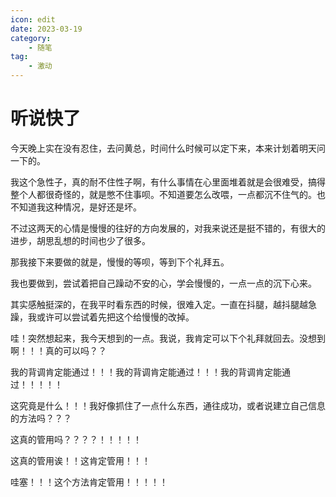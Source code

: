 ```yaml
---
icon: edit
date: 2023-03-19
category:
    - 随笔
tag:
    - 激动
---
```


# 听说快了

今天晚上实在没有忍住，去问黄总，时间什么时候可以定下来，本来计划着明天问一下的。

我这个急性子，真的耐不住性子啊，有什么事情在心里面堆着就是会很难受，搞得整个人都很奇怪的，就是憋不住事呗。不知道要怎么改喂，一点都沉不住气的。也不知道我这种情况，是好还是坏。

不过这两天的心情是慢慢的往好的方向发展的，对我来说还是挺不错的，有很大的进步，胡思乱想的时间也少了很多。

那我接下来要做的就是，慢慢的等呗，等到下个礼拜五。

我也要做到，尝试着把自己躁动不安的心，学会慢慢的，一点一点的沉下心来。

其实感触挺深的，在我平时看东西的时候，很难入定。一直在抖腿，越抖腿越急躁，我或许可以尝试着先把这个给慢慢的改掉。

哇！突然想起来，我今天想到的一点。我说，我肯定可以下个礼拜就回去。没想到啊！！！真的可以吗？？

我的背调肯定能通过！！！我的背调肯定能通过！！！我的背调肯定能通过！！！！！

这究竟是什么！！！我好像抓住了一点什么东西，通往成功，或者说建立自己信息的方法吗？？？

这真的管用吗？？？？！！！！！

这真的管用诶！！这肯定管用！！！

哇塞！！！这个方法肯定管用！！！！！

